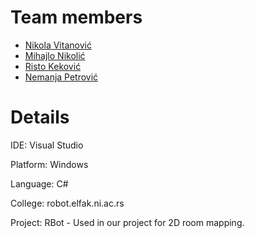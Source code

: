 # Team members

- [Nikola Vitanović](https://github.com/NVitanovic)
- [Mihajlo Nikolić](https://www.linkedin.com/in/mihajlonikolic94/)
- [Risto Keković](https://github.com/Risto995)
- [Nemanja Petrović](https://github.com/nemanjapetrovic)

# Details

IDE: Visual Studio

Platform: Windows

Language: C#

College: robot.elfak.ni.ac.rs

Project: RBot - Used in our project for 2D room mapping.
